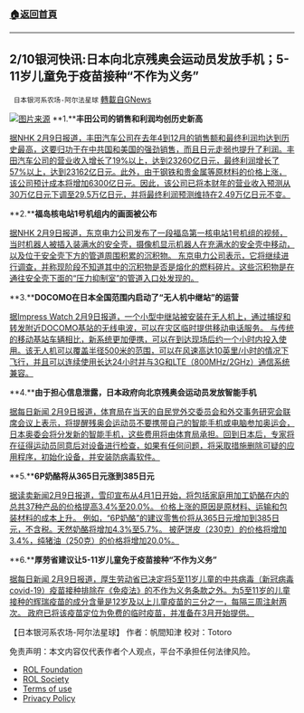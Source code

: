 ###  [:house:返回首頁](https://github.com/ourhimalayas/txt)
---


## 2/10银河快讯:日本向北京残奥会运动员发放手机；5-11岁儿童免于疫苗接种“不作为义务”
` 日本银河系农场-阿尔法星球` [轉載自GNews](https://gnews.org/zh-hans/1985265/)

![](https://assets.gnews.org/wp-content/uploads/2022/02/图片1-36.png)[图片来源](https://mainichi.jp/)
**1.****丰田公司的销售和利润均创历史新高**

[据NHK 2月9日报道，丰田汽车公司在去年4到12月的销售额和最终利润均达到历史最高，这要归功于在中共国和美国的强劲销售，而且日元走弱也提升了利润。丰田汽车公司的营业收入增长了19%以上，达到23260亿日元，最终利润增长了57%以上，达到23162亿日元。此外，由于钢铁和贵金属等原材料的价格上涨，该公司预计成本将增加6300亿日元。因此，该公司已将本财年的营业收入预测从30万亿日元下调至29.5万亿日元，并将最终利润预测维持在2.49万亿日元不变。](https://www3.nhk.or.jp/news/html/20220209/k10013475451000.html?utm_int=news-business_contents_news-main_002)

**2.****福岛核电站1号机组内的画面被公布**

[据NHK 2月9日报道，东京电力公司发布了一段福岛第一核电站1号机组的视频，当时机器人被插入装满水的安全壳，摄像机显示机器人在充满水的安全壳中移动，以及位于安全壳下方的管道周围积累的沉积物。 东京电力公司表示，它将继续进行调查，并称现阶段不知道其中的沉积物是否是熔化的燃料碎片。这些沉积物是在通往安全壳下面的“压力抑制室”的管道入口处发现的。](https://www3.nhk.or.jp/news/html/20220209/k10013476761000.html)

**3.****DOCOMO在日本全国范围内启动了“无人机中继站”的运营**

[据Impress Watch 2月9日报道，一个小型中继站被安装在无人机上，通过捕捉和转发附近DOCOMO基站的无线电波，可以在灾区临时提供移动电话服务。 与传统的移动基站车辆相比，新系统更加便携，可以在到达现场后约一个小时内投入使用。该无人机可以覆盖半径500米的范围，可以在风速高达10英里/小时的情况下飞行，并且可以连续使用长达24小时并与3G和LTE（800MHz/2GHz）通信系统兼容。](https://news.yahoo.co.jp/articles/ab2a9e1d6cd251e537e69243b98cbde693edc389)

**4.****由于担心信息泄露，日本政府向北京残奥会运动员发放智能手机**

[据每日新闻 2月9日报道，体育局在当天的自民党外交委员会和外交事务研究会联席会议上表示，将提醒残奥会运动员不要携带自己的智能手机或电脑参加奥运会，日本奥委会将分发新的智能手机，这些费用将由体育局承担。回到日本后，专家将在征得运动员同意后对设备进行检查，如果有任何问题，将采取措施删除可疑的应用程序，初始化设备，并安装防病毒软件。](https://news.yahoo.co.jp/articles/690f4572cfc9d72977c958367b96679f182c1d36)

**5.****6P奶酪将从365日元涨到385日元**

[据读卖新闻2月9日报道，雪印宣布从4月1日开始，将包括家庭用加工奶酪在内的总共37种产品的价格提高3.4%至20.0%。  价格上涨的原因是原材料、运输和包装材料的成本上升。 例如，“6P奶酪”的建议零售价将从365日元增加到385日元，不含税。天然奶酪将增加4.3%至5.7%。 披萨饼皮（230克）的价格将增加3.4%，纯猪油（250克）的价格将增加20.0%。](https://news.yahoo.co.jp/articles/f6a037ded2db3b083883a77ecee40b5b296641a5)

**6.****厚劳省建议让5-11岁儿童免于疫苗接种“不作为义务”**

[据每日新闻 2月9日报道，厚生劳动省已决定将5至11岁儿童的中共病毒（新冠病毒covid-19）疫苗接种排除在《免疫法》的不作为义务条款之外。为5至11岁的儿童接种的辉瑞疫苗的成分含量是12岁及以上儿童疫苗的三分之一，每隔三周注射两次。 政府已将该疫苗定位为免费的临时疫苗，并准备在3月开始提供。](https://news.yahoo.co.jp/articles/912c525af451654f8718db975196a60e998f8c7a)

【日本银河系农场-阿尔法星球】
作者：帆間知津
校对：Totoro

 

免责声明：本文内容仅代表作者个人观点，平台不承担任何法律风险。

- [ROL Foundation](https://rolfoundation.org/)
- [ROL Society](https://rolsociety.org/)
- [Terms of use](https://gnews.org/terms-of-use-3/)
- [Privacy Policy](https://gnews.org/privacy-policy/)
